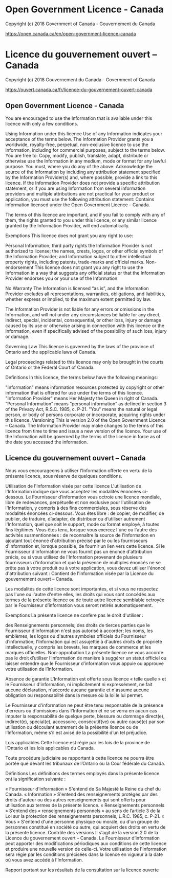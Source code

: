 # Open Government Licence - Canada

Copyright (c) 2018 Government of Canada - Gouvernement du Canada
<!-- markdownlint-disable MD034 -->
https://open.canada.ca/en/open-government-licence-canada

<!-- markdownlint-disable MD025 -->

# Licence du gouvernement ouvert – Canada

<!-- markdownlint-enable MD025 -->

Copyright (c) 2018 Gouvernement du Canada - Government of Canada

https://ouvert.canada.ca/fr/licence-du-gouvernement-ouvert-canada
<!-- markdownlint-enable MD034 -->

## Open Government Licence - Canada

You are encouraged to use the Information that is available under this licence with only a few conditions.

Using Information under this licence
Use of any Information indicates your acceptance of the terms below.
The Information Provider grants you a worldwide, royalty-free, perpetual, non-exclusive licence to use the Information, including for commercial purposes, subject to the terms below.
You are free to:
Copy, modify, publish, translate, adapt, distribute or otherwise use the Information in any medium, mode or format for any lawful purpose.
You must, where you do any of the above:
Acknowledge the source of the Information by including any attribution statement specified by the Information Provider(s) and, where possible, provide a link to this licence.
If the Information Provider does not provide a specific attribution statement, or if you are using Information from several information providers and multiple attributions are not practical for your product or application, you must use the following attribution statement:
Contains information licensed under the Open Government Licence – Canada.

The terms of this licence are important, and if you fail to comply with any of them, the rights granted to you under this licence, or any similar licence granted by the Information Provider, will end automatically.

Exemptions
This licence does not grant you any right to use:

Personal Information;
third party rights the Information Provider is not authorized to license;
the names, crests, logos, or other official symbols of the Information Provider; and
Information subject to other intellectual property rights, including patents, trade-marks and official marks.
Non-endorsement
This licence does not grant you any right to use the Information in a way that suggests any official status or that the Information Provider endorses you or your use of the Information.

No Warranty
The Information is licensed “as is”, and the Information Provider excludes all representations, warranties, obligations, and liabilities, whether express or implied, to the maximum extent permitted by law.

The Information Provider is not liable for any errors or omissions in the Information, and will not under any circumstances be liable for any direct, indirect, special, incidental, consequential, or other loss, injury or damage caused by its use or otherwise arising in connection with this licence or the Information, even if specifically advised of the possibility of such loss, injury or damage.

Governing Law
This licence is governed by the laws of the province of Ontario and the applicable laws of Canada.

Legal proceedings related to this licence may only be brought in the courts of Ontario or the Federal Court of Canada.

Definitions
In this licence, the terms below have the following meanings:

"Information"
means information resources protected by copyright or other information that is offered for use under the terms of this licence.
"Information Provider"
means Her Majesty the Queen in right of Canada.
“Personal Information”
means “personal information” as defined in section 3 of the Privacy Act, R.S.C. 1985, c. P-21.
"You"
means the natural or legal person, or body of persons corporate or incorporate, acquiring rights under this licence.
Versioning
This is version 2.0 of the Open Government Licence – Canada. The Information Provider may make changes to the terms of this licence from time to time and issue a new version of the licence. Your use of the Information will be governed by the terms of the licence in force as of the date you accessed the information.

## Licence du gouvernement ouvert – Canada

Nous vous encourageons à utiliser l'Information offerte en vertu de la présente licence, sous réserve de quelques conditions.

Utilisation de l'Information visée par cette licence
L'utilisation de l'Information indique que vous acceptez les modalités énoncées ci-dessous.
Le Fournisseur d’information vous octroie une licence mondiale, libre de redevances, perpétuelle et non exclusive pour l'utilisation de l'Information, y compris à des fins commerciales, sous réserve des modalités énoncées ci-dessous.
Vous êtes libre :
de copier, de modifier, de publier, de traduire, d’adapter, de distribuer ou d’utiliser autrement l'Information, quel que soit le support, mode ou format employé, à toutes fins légitimes.
Vous êtes tenu, lorsque vous exercez l'une ou l'autre des activités susmentionnées :
de reconnaître la source de l'Information en ajoutant tout énoncé d'attribution précisé par le ou les fournisseurs d'information et, lorsque possible, de fournir un lien vers cette licence.
Si le Fournisseur d'information ne vous fournit pas un énoncé d'attribution précis, ou si vous utilisez de l'Information provenant de plusieurs fournisseurs d'information et que la présence de multiples énoncés ne se prête pas à votre produit ou à votre application, vous devez utiliser l'énoncé d'attribution suivant :
Contient de l'information visée par la Licence du gouvernement ouvert – Canada.

Les modalités de cette licence sont importantes, et si vous ne respectez pas l'une ou l'autre d'entre elles, les droits qui vous sont concédés aux termes de la présente licence ou de toute autre licence semblable octroyée par le Fournisseur d’information vous seront retirés automatiquement.

Exemptions
La présente licence ne confère pas le droit d'utiliser :

des Renseignements personnels;
des droits de tierces parties que le Fournisseur d'information n'est pas autorisé à accorder;
les noms, les emblèmes, les logos ou d'autres symboles officiels du Fournisseur d’information;
l'Information qui est assujettie à d'autres droits de propriété intellectuelle, y compris les brevets, les marques de commerce et les marques officielles.
Non-approbation
La présente licence ne vous accorde pas le droit d’utiliser l’Information de manière à suggérer un statut officiel ou laisser entendre que le Fournisseur d’information vous appuie ou approuve votre utilisation de l’Information.

Absence de garantie
L'Information est offerte sous licence « telle quelle » et le Fournisseur d'information, ni implicitement ni expressément, ne fait aucune déclaration, n'accorde aucune garantie et n'assume aucune obligation ou responsabilité dans la mesure où la loi le lui permet.

Le Fournisseur d'information ne peut être tenu responsable de la présence d'erreurs ou d'omissions dans l'Information et ne se verra en aucun cas imputer la responsabilité de quelque perte, blessure ou dommage direct(e), indirect(e), spécial(e), accessoire, consécutif(ve) ou autre causé(e) par son utilisation ou découlant autrement de la présente licence ou de l’Information, même s’il est avisé de la possibilité d’un tel préjudice.

Lois applicables
Cette licence est régie par les lois de la province de l’Ontario et les lois applicables du Canada.

Toute procédure judiciaire se rapportant à cette licence ne pourra être portée que devant les tribunaux de l’Ontario ou la Cour fédérale du Canada.

Définitions
Les définitions des termes employés dans la présente licence ont la signification suivante :

« Fournisseur d'information »
S'entend de Sa Majesté la Reine du chef du Canada.
« Information »
S'entend des renseignements protégés par des droits d'auteur ou des autres renseignements qui sont offerts pour utilisation aux termes de la présente licence.
« Renseignements personnels »
S’entend des « renseignements personnels » au sens de l’article 3 de la Loi sur la protection des renseignements personnels, L.R.C. 1985, c. P-21.
« Vous »
S'entend d'une personne physique ou morale, ou d'un groupe de personnes constitué en société ou autre, qui acquiert des droits en vertu de la présente licence.
Contrôle des versions
Il s'agit de la version 2.0 de la Licence du gouvernement ouvert – Canada. Le Fournisseur d’information peut apporter des modifications périodiques aux conditions de cette licence et produire une nouvelle version de celle-ci. Votre utilisation de l'Information sera régie par les conditions précisées dans la licence en vigueur à la date où vous avez accédé à l'Information.

Rapport portant sur les résultats de la consultation sur la licence ouverte

